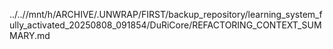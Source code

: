 ../..//mnt/h/ARCHIVE/.UNWRAP/FIRST/backup_repository/learning_system_fully_activated_20250808_091854/DuRiCore/REFACTORING_CONTEXT_SUMMARY.md